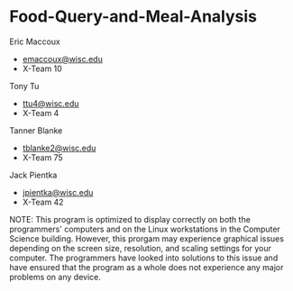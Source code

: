 # Food-Query-and-Meal-Analysis
Eric Maccoux
- emaccoux@wisc.edu
- X-Team 10

Tony Tu 
- ttu4@wisc.edu 
- X-Team 4

Tanner Blanke
- tblanke2@wisc.edu
- X-Team 75

Jack Pientka
- jpientka@wisc.edu
- X-Team 42

NOTE: This program is optimized to display correctly on both the programmers' computers
and on the Linux workstations in the Computer Science building.  However, this prorgam
may experience graphical issues depending on the screen size, resolution, and scaling
settings for your computer.  The programmers have looked into solutions to this issue
and have ensured that the program as a whole does not experience any major problems
on any device.
